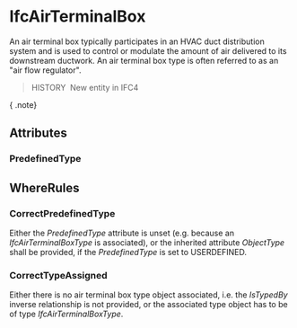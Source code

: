 # IfcAirTerminalBox

An air terminal box typically participates in an HVAC duct distribution system and is used to control or modulate the amount of air delivered to its downstream ductwork. An air terminal box type is often referred to as an "air flow regulator".

> HISTORY&nbsp; New entity in IFC4

{ .note}
>

## Attributes

### PredefinedType


## WhereRules

### CorrectPredefinedType
Either the _PredefinedType_ attribute is unset (e.g. because an _IfcAirTerminalBoxType_ is associated), or the inherited attribute _ObjectType_ shall be provided, if the _PredefinedType_ is set to USERDEFINED.

### CorrectTypeAssigned
Either there is no air terminal box type object associated, i.e. the _IsTypedBy_ inverse relationship is not provided, or the associated type object has to be of type _IfcAirTerminalBoxType_.
